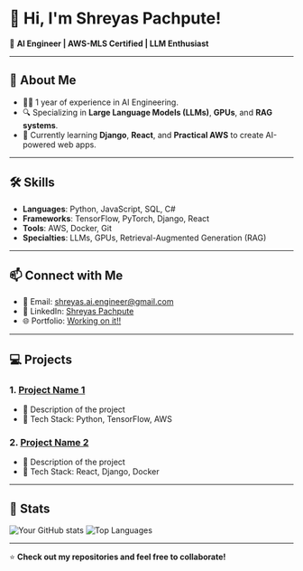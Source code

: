 # 👋 Hi, I'm Shreyas Pachpute!  
🌟 **AI Engineer | AWS-MLS Certified | LLM Enthusiast**

---

## 🚀 About Me
- 👨‍💻 1 year of experience in AI Engineering.
- 🔍 Specializing in **Large Language Models (LLMs)**, **GPUs**, and **RAG systems**.
- 🌱 Currently learning **Django**, **React**, and **Practical AWS** to create AI-powered web apps.

---

## 🛠 Skills
- **Languages**: Python, JavaScript, SQL, C#  
- **Frameworks**: TensorFlow, PyTorch, Django, React  
- **Tools**: AWS, Docker, Git  
- **Specialties**: LLMs, GPUs, Retrieval-Augmented Generation (RAG)

---

## 📫 Connect with Me
- 📧 Email: [shreyas.ai.engineer@gmail.com](mailto:shreyas.ai.engineer@gmail.com)  
- 💼 LinkedIn: [Shreyas Pachpute](linkedin.com/in/shreyas-pachpute-b5882a204/)  
- 🌐 Portfolio: [Working on it!!](https://spprojects.com)

---

## 💻 Projects
### 1. **[Project Name 1](https://github.com/yourusername/project1)**
   - 📝 Description of the project
   - 🔧 Tech Stack: Python, TensorFlow, AWS  

### 2. **[Project Name 2](https://github.com/yourusername/project2)**
   - 📝 Description of the project
   - 🔧 Tech Stack: React, Django, Docker

---

## 🌟 Stats
![Your GitHub stats](https://github-readme-stats.vercel.app/api?username=shreyaspachpute&show_icons=true&theme=radical)
![Top Languages](https://github-readme-stats.vercel.app/api/top-langs/?username=shreyaspachpute&layout=compact&theme=radical)

---

⭐️ **Check out my repositories and feel free to collaborate!**

